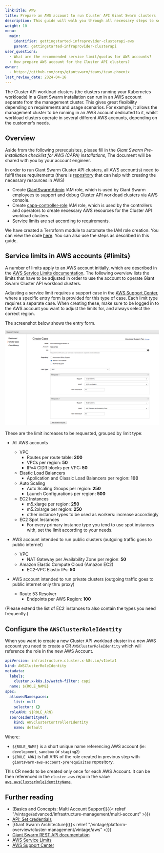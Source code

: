 ```yaml
---
linkTitle: AWS
title: Prepare an AWS account to run Cluster API Giant Swarm clusters
description: This guide will walk you through all necessary steps to set up an Amazon AWS account with appropriate IAM roles for operating Cluster API Giant Swarm clusters.
weight: 10
menu:
  main:
    identifier: gettingstarted-infraprovider-clusterapi-aws
    parent: gettingstarted-infraprovider-clusterapi
user_questions:
  - What are the recommended service limit/quotas for AWS accounts?
  - How prepare AWS account for the Cluster API clusters?
owner:
  - https://github.com/orgs/giantswarm/teams/team-phoenix
last_review_date: 2024-04-16
---
```


The Cluster API workload clusters (the clusters running your Kubernetes workloads) in a Giant Swarm installation can run in an AWS account separate from the management cluster. This gives great flexibility depending on requirements and usage scenarios. For example, it allows the management cluster to be running in an AWS account dedicated to it, whilst workload clusters operate in several different AWS accounts, depending
on the customer's needs.

## Overview

Aside from the following prerequisites, please fill in the _Giant Swarm Pre-installation checklist for AWS (CAPA) installations_, The document will be shared with you by your account engineer.

In order to run Giant Swarm Cluster API clusters, all AWS account(s) need to fulfil these requirements (there is [repository](https://github.com/giantswarm/giantswarm-aws-account-prerequisites) that can help with creating the necessary resources in AWS)

- Create [GiantSwarmAdmin](https://github.com/giantswarm/giantswarm-aws-account-prerequisites/tree/master/admin-role) IAM role, which is used by Giant Swarm employees to support and debug Cluster API workload clusters via AWS console.
- Create [capa-controller-role](https://github.com/giantswarm/giantswarm-aws-account-prerequisites/tree/master/capa-controller-role) IAM role, which is used by the controllers and operators to create necessary AWS resources for the Cluster API workload clusters.
- Service limits are set according to requirements.

We have created a Terraform module to automate the IAM role creation. You can view the code [here](https://github.com/giantswarm/giantswarm-aws-account-prerequisites). You can also use the steps as described in this guide.

## Service limits in AWS accounts {#limits}

A number of limits apply to an AWS account initially, which are described in the [AWS Service Limits documentation](https://docs.aws.amazon.com/general/latest/gr/aws_service_limits.html). The following overview lists the limits that have to be adjusted in order to use the account to operate Giant Swarm Cluster API workload clusters.

Adjusting a service limit requires a support case in the [AWS Support Center](https://console.aws.amazon.com/support/home), where a specific entry form is provided for this type of case. Each limit type requires a separate case. When creating these, make sure to be logged in to the AWS account you want to adjust the limits for, and always select the correct region.

The screenshot below shows the entry form.

![Screenshot](aws-service-limits.png)

These are the limit increases to be requested, grouped by limit type:

- All AWS accounts
    - VPC
        - Routes per route table: **200**
        - VPCs per region: **50**
        - IPv4 CIDR blocks per VPC: **50**
    - Elastic Load Balancers
        - Application and Classic Load Balancers per region: **100**
    - Auto Scaling
        - Auto Scaling Groups per region: **250**
        - Launch Configurations per region: **500**
    - EC2 Instances
        - m5.xlarge per region: **250**
        - m5.2xlarge per region: **250**
        - other instance types to be used as workers: increase accordingly
    - EC2 Spot Instances
        - For every primary instance type you tend to use spot instances with, set the limit according to your needs.
- AWS account intended to run public clusters (outgoing traffic goes to public internet)
    - VPC
        - NAT Gateway per Availability Zone per region: **50**
    - Amazon Elastic Compute Cloud (Amazon EC2)
        - EC2-VPC Elastic IPs: **50**

- AWS account intended to run private clusters (outgoing traffic goes to public internet only thru proxy)
    - Route 53 Resolver
        - Endpoints per AWS Region: **100**

(Please extend the list of EC2 instances to also contain the types you need frequently.)

## Configure the `AWSClusterRoleIdentity`

When you want to create a new Cluster API workload cluster in a new AWS account you need to create a CR `AWSClusterRoleIdentity` which will reference the role in the new AWS Account.

```yaml
apiVersion: infrastructure.cluster.x-k8s.io/v1beta1
kind: AWSClusterRoleIdentity
metadata:
  labels:
    cluster.x-k8s.io/watch-filter: capi
  name: ${ROLE_NAME}
spec:
  allowedNamespaces:
    list: null
    selector: {}
  roleARN: ${ROLE_ARN}
  sourceIdentityRef:
    kind: AWSClusterControllerIdentity
    name: default
```

Where:

- `${ROLE_NAME}` is a short unique name referencing AWS account (ie: `development`, `sandbox` or `staging2`)
- `${ROLE_ARN}` is full ARN of the role created in previous step with `giantswarm-aws-account-prerequisites` repository.

This CR needs to be created only once for each AWS Account. It can be then referenced in the `cluster-aws` repo in the value [`aws.awsClusterRoleIdentityName`](https://github.com/giantswarm/cluster-aws/blob/master/helm/cluster-aws/values.yaml#L14).

## Further reading

- [Basics and Concepts: Multi Account Support]({{< relref "/vintage/advanced/infrastructure-management/multi-account" >}})
- [API: Set credentials](/api/#operation/addCredentials)
- [Giant Swarm Architecture]({{< relref "/vintage/platform-overview/cluster-management/vintage/aws" >}})
- [Giant Swarm REST API documentation](/api/)
- [AWS Service Limits](https://docs.aws.amazon.com/general/latest/gr/aws_service_limits.html)
- [AWS Support Center](https://console.aws.amazon.com/support/home)
